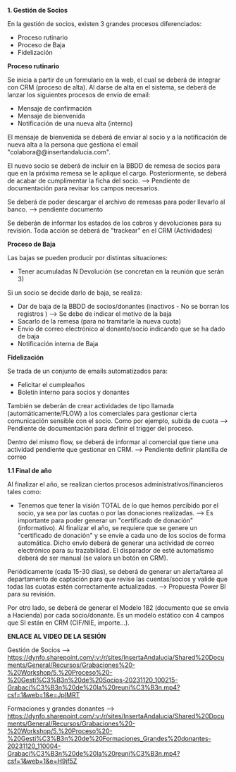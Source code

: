 **1. Gestión de Socios**

En la gestión de socios, existen 3 grandes procesos diferenciados:
* Proceso rutinario
* Proceso de Baja
* Fidelización

**Proceso rutinario**

Se inicia a partir de un formulario en la web, el cual se deberá de integrar con CRM (proceso de alta). 
Al darse de alta en el sistema, se deberá de lanzar los siguientes procesos de envío de email:
- Mensaje de confirmación
- Mensaje de bienvenida 
- Notificación de una nueva alta (interno)

El mensaje de bienvenida se deberá de enviar al socio y a la notificación de nueva alta a la persona que gestiona el email "colabora@@insertandalucia.com".

El nuevo socio se deberá de incluir en la BBDD de remesa de socios para que en la próxima remesa se le aplique el cargo. 
Posteriormente, se deberá de acabar de cumplimentar la ficha del socio. --> Pendiente de documentación para revisar los campos necesarios.

Se deberá de poder descargar el archivo de remesas para poder llevarlo al banco. --> pendiente documento

Se deberán de informar los estados de los cobros y devoluciones para su revisión. Toda acción se deberá de "trackear" en el CRM (Actividades)

**Proceso de Baja**

Las bajas se pueden producir por distintas situaciones:
* Tener acumuladas N Devolución (se concretan en la reunión que serán 3)

Si un socio se decide darlo de baja, se realiza:
* Dar de baja de la BBDD de socios/donantes (inactivos - No se borran los registros ) --> Se debe de indicar el motivo de la baja
* Sacarlo de la remesa (para no tramitarle la nueva cuota)
* Envío de correo electrónico al donante/socio indicando que se ha dado de baja
* Notificación interna de Baja



**Fidelización**

Se trada de un conjunto de emails automatizados para:
* Felicitar el cumpleaños
* Boletín interno para socios y donantes

También se deberán de crear actividades de tipo llamada (automáticamente/FLOW) a los comerciales para gestionar cierta comunicación sensible con el socio. Como por ejemplo, subida de cuota --> Pendiente de documentación para definir el trigger del proceso.

Dentro del mismo flow, se deberá de informar al comercial que tiene una actividad pendiente que gestionar en CRM. --> Pendiente definir plantilla de correo


**1.1 Final de año**

Al finalizar el año, se realizan ciertos procesos administrativos/financieros tales como:
- Tenemos que tener la visión TOTAL de lo que hemos percibido por el socio, ya sea por las cuotas o por las donaciones realizadas. --> Es importante para poder generar un "certificado de donación" (informativo).
Al finalizar el año, se requiere que se genere un "certificado de donación" y se envíe a cada uno de los socios de forma automática. Dicho envío deberá de generar una actividad de correo electrónico para su trazabilidad. El disparador de esté automatismo deberá de ser manual (se valora un botón en CRM).

Periódicamente (cada 15-30 días), se deberá de generar un alerta/tarea al departamento de captación para que revise las cuentas/socios y valide que todas las cuotas estén correctamente actualizadas. --> Propuesta Power BI para su revisión.

Por otro lado, se deberá de generar el Modelo 182 (documento que se envía a Hacienda) por cada socio/donante. Es un modelo estático con 4 campos que SI están en CRM (CIF/NIE, importe...).







**ENLACE AL VIDEO DE LA SESIÓN**

Gestión de Socios --> https://dynfo.sharepoint.com/:v:/r/sites/InsertaAndalucia/Shared%20Documents/General/Recursos/Grabaciones%20-%20Workshop/5.%20Proceso%20-%20Gesti%C3%B3n%20de%20Socios-20231120_100215-Grabaci%C3%B3n%20de%20la%20reuni%C3%B3n.mp4?csf=1&web=1&e=JpIMRT

Formaciones y grandes donantes --> https://dynfo.sharepoint.com/:v:/r/sites/InsertaAndalucia/Shared%20Documents/General/Recursos/Grabaciones%20-%20Workshop/5.%20Proceso%20-%20Gesti%C3%B3n%20de%20Formaciones_Grandes%20donantes-20231120_110004-Grabaci%C3%B3n%20de%20la%20reuni%C3%B3n.mp4?csf=1&web=1&e=H9jf5Z